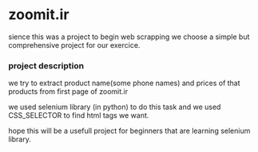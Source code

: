
# zoomit.ir

sience this was a project to begin web scrapping we choose a simple but comprehensive project for our exercice.

### project description 
we try to extract product name(some phone names) and prices of that products from first page of zoomit.ir

we used selenium library (in python) to do this task and we used CSS_SELECTOR to find html tags we want.

hope this will be a usefull project for beginners that are learning selenium library.


